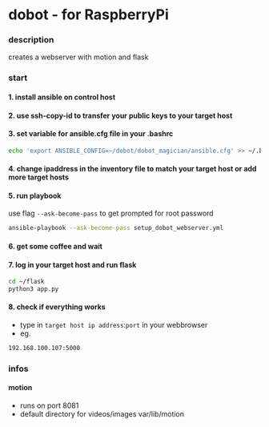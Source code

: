 # dobot - for RaspberryPi

### description

creates a webserver with motion and flask

### start

####  1. install ansible on control host
####  2. use ssh-copy-id to transfer your public keys to your target host
####  3. set variable for ansible.cfg file in your .bashrc
```sh
echo 'export ANSIBLE_CONFIG=~/dobot/dobot_magician/ansible.cfg' >> ~/.bashrc 
```
####  4. change ipaddress in the inventory file to match your target host or add more target hosts
####  5. run playbook 
use flag `--ask-become-pass` to get prompted for root password        
```sh
ansible-playbook --ask-become-pass setup_dobot_webserver.yml
```
####  6. get some coffee and wait
####  7. log in your target host and run flask
```sh
cd ~/flask
python3 app.py
```
####  8. check if everything works
- type in `target host ip address`:`port` in your webbrowser
- eg. 
```sh 
192.168.100.107:5000
```

### infos

####  motion
- runs on port 8081
- default directory for videos/images var/lib/motion
